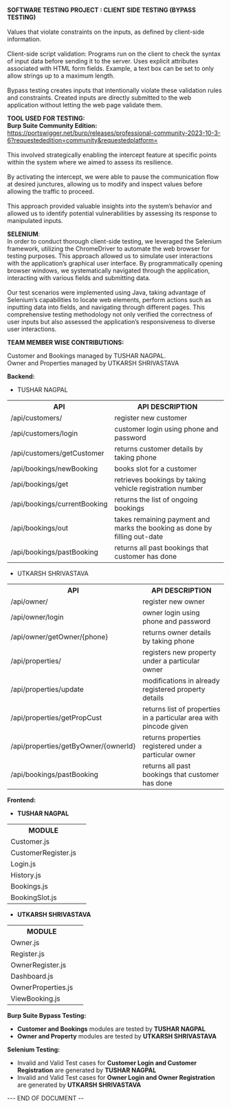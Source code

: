 **SOFTWARE TESTING PROJECT : CLIENT SIDE TESTING (BYPASS TESTING)**<br /><br />
Values that violate constraints on the inputs, as defined by client-side information.<br /><br />
Client-side script validation: Programs run on the client to check the syntax of input data before
sending it to the server. Uses explicit attributes associated with HTML form fields. Example, a text
box can be set to only allow strings up to a maximum length.<br /><br />
Bypass testing creates inputs that intentionally violate these validation rules and constraints. Created
inputs are directly submitted to the web application without letting the web page validate them.
<br />

**TOOL USED FOR TESTING:**<br />
**Burp Suite Community Edition:** https://portswigger.net/burp/releases/professional-community-2023-10-3-6?requestededition=community&requestedplatform=
<br /><br />
This involved strategically enabling the intercept feature at specific points within the system where we aimed to assess its resilience.
<br /><br />
By activating the intercept, we were able to pause the communication flow at desired junctures, allowing us
to modify and inspect values before allowing the traffic to proceed.
<br /><br />
This approach provided valuable insights into the system’s behavior and allowed us to identify potential
vulnerabilities by assessing its response to manipulated inputs.
<br />

**SELENIUM**:<br />
In order to conduct thorough client-side testing, we leveraged the Selenium framework, utilizing the
ChromeDriver to automate the web browser for testing purposes. This approach allowed us to simulate user
interactions with the application’s graphical user interface. By programmatically opening browser windows,
we systematically navigated through the application, interacting with various fields and submitting data.
<br /><br />
Our test scenarios were implemented using Java, taking advantage of Selenium’s capabilities to locate web
elements, perform actions such as inputting data into fields, and navigating through different pages. This
comprehensive testing methodology not only verified the correctness of user inputs but also assessed the
application’s responsiveness to diverse user interactions.
<br />

**TEAM MEMBER WISE CONTRIBUTIONS:**
<br />

Customer and Bookings managed by TUSHAR NAGPAL.<br />
Owner and Properties managed by UTKARSH SHRIVASTAVA <br />

**Backend:**
- TUSHAR NAGPAL <br />
 <table>
  <tr>
    <th>API</th>
    <th>API DESCRIPTION</th>
  </tr>
  <tr>
    <td>/api/customers/</td>
    <td>register new customer</td>
  </tr>
  <tr>
    <td>/api/customers/login</td>
    <td>customer login using phone and password</td>
  </tr>
  <tr>
    <td>/api/customers/getCustomer</td>
    <td>returns customer details by taking phone</td>
  </tr>
  <tr>
    <td>/api/bookings/newBooking</td>
    <td>books slot for a customer</td>
  </tr>
  <tr>
    <td>/api/bookings/get</td>
    <td>retrieves bookings by taking vehicle registration number</td>
  </tr>
  <tr>
    <td>/api/bookings/currentBooking</td>
    <td>returns the list of ongoing bookings</td>
  </tr>
  <tr>
    <td>/api/bookings/out</td>
    <td>takes remaining payment and marks the booking as done by filling out-date</td>
  </tr>
  <tr>
    <td>/api/bookings/pastBooking</td>
    <td>returns all past bookings that customer has done</td>
  </tr>
</table> 

- UTKARSH SHRIVASTAVA <br />
 <table>
  <tr>
    <th>API</th>
    <th>API DESCRIPTION</th>
  </tr>
  <tr>
    <td>/api/owner/</td>
    <td>register new owner</td>
  </tr>
  <tr>
    <td>/api/owner/login</td>
    <td>owner login using phone and password</td>
  </tr>
  <tr>
    <td>/api/owner/getOwner/{phone}</td>
    <td>returns owner details by taking phone</td>
  </tr>
  <tr>
    <td>/api/properties/</td>
    <td>registers new property under a particular owner</td>
  </tr>
  <tr>
    <td>/api/properties/update</td>
    <td>modifications in already registered property details</td>
  </tr>
  <tr>
    <td>/api/properties/getPropCust</td>
    <td>returns list of properties in a particular area with pincode given</td>
  </tr>
  <tr>
    <td>/api/properties/getByOwner/{ownerId}</td>
    <td>returns properties registered under a particular owner</td>
  </tr>
  <tr>
    <td>/api/bookings/pastBooking</td>
    <td>returns all past bookings that customer has done</td>
  </tr>
</table> 

**Frontend:**
- **TUSHAR NAGPAL** <br />
 <table>
  <tr>
    <th>MODULE</th>
  </tr>
  <tr>
    <td>Customer.js</td>
  </tr>
  <tr>
    <td>CustomerRegister.js<td>
  </tr>
  <tr>
    <td>Login.js</td>
  </tr>
  <tr>
    <td>History.js</td>
  </tr>
  <tr>
    <td>Bookings.js</td>
  </tr>
  <tr>
    <td>BookingSlot.js</td>
  </tr>
</table> 

- **UTKARSH SHRIVASTAVA** <br />
 <table>
  <tr>
    <th>MODULE</th>
  </tr>
  <tr>
    <td>Owner.js</td>
  </tr>
  <tr>
    <td>Register.js<td>
  </tr>
  <tr>
    <td>OwnerRegister.js</td>
  </tr>
  <tr>
    <td>Dashboard.js</td>
  </tr>
  <tr>
    <td>OwnerProperties.js</td>
  </tr>
  <tr>
    <td>ViewBooking.js</td>
  </tr>
</table> 

**Burp Suite Bypass Testing:**
- **Customer and Bookings** modules are tested by **TUSHAR NAGPAL** <br />
- **Owner and Property** modules are tested by **UTKARSH SHRIVASTAVA** <br />

**Selenium Testing:**
- Invalid and Valid Test cases for **Customer Login and Customer Registration** are generated by **TUSHAR NAGPAL** <br />
- Invalid and Valid Test cases for **Owner Login and Owner Registration** are generated by **UTKARSH SHRIVASTAVA** <br />

--- END OF DOCUMENT --